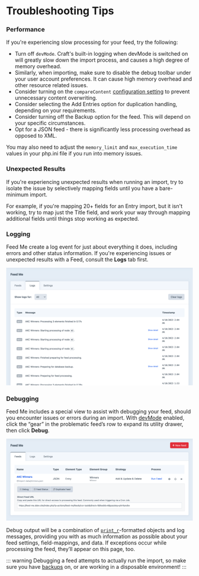 # Troubleshooting Tips

### Performance

If you're experiencing slow processing for your feed, try the following:

- Turn off `devMode`. Craft's built-in logging when devMode is switched on will greatly slow down the import process, and causes a high degree of memory overhead.
- Similarly, when importing, make sure to disable the debug toolbar under your user account preferences. It can cause high memory overhead and other resource related issues.
- Consider turning on the `compareContent` [configuration setting](get-started/configuration.md#configuration-options) to prevent unnecessary content overwriting.
- Consider selecting the Add Entries option for duplication handling, depending on your requirements.
- Consider turning off the Backup option for the feed. This will depend on your specific circumstances.
- Opt for a JSON feed - there is significantly less processing overhead as opposed to XML.

You may also need to adjust the `memory_limit` and `max_execution_time` values in your php.ini file if you run into memory issues.

### Unexpected Results

If you're experiencing unexpected results when running an import, try to isolate the issue by selectively mapping fields until you have a bare-minimum import.

For example, if you're mapping 20+ fields for an Entry import, but it isn't working, try to map just the Title field, and work your way through mapping additional fields until things stop working as expected.

### Logging

Feed Me create a log event for just about everything it does, including errors and other status information. If you're experiencing issues or unexpected results with a Feed, consult the **Logs** tab first.

![The Logs tab](./screenshots/feedme-logs.png)

### Debugging

Feed Me includes a special view to assist with debugging your feed, should you encounter issues or errors during an import. With [devMode](https://craftcms.com/docs/config-settings#devMode) enabled, click the “gear” in the problematic feed’s row to expand its utility drawer, then click **Debug**.

![Feedme Overview](./screenshots/feedme-overview.png)

Debug output will be a combination of [`print_r`](https://www.php.net/manual/en/function.print-r.php)-formatted objects and log messages, providing you with as much information as possible about your feed settings, field-mappings, and data. If exceptions occur while processing the feed, they’ll appear on this page, too.

::: warning
Debugging a feed attempts to actually run the import, so make sure you have [backups](./feature-tour/creating-your-feed.md#backup) on, or are working in a disposable environment!
:::
